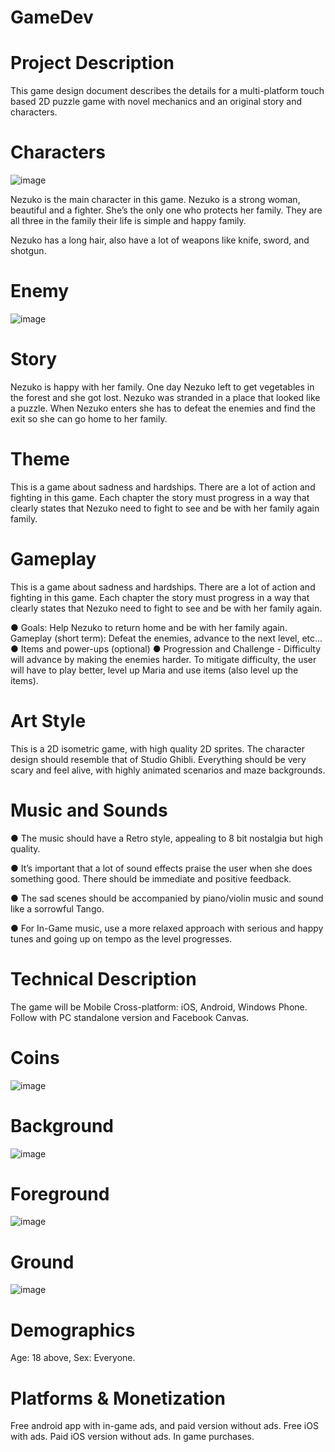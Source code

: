 # GameDev

# Project Description
This game design document describes the details for a multi-platform touch based 2D puzzle game with novel mechanics and an original story and characters. 

# Characters

![image](https://user-images.githubusercontent.com/73158407/96685255-1538b180-133a-11eb-981b-bb71dabdcffc.png)

Nezuko is the main character in this game. Nezuko is a strong woman, beautiful and a fighter. She’s the only one who protects her family. They are all three in the family their life is simple and happy family.

Nezuko has a long hair, also have a lot of weapons like knife, sword, and shotgun. 

# Enemy

![image](https://user-images.githubusercontent.com/73158407/96685458-5cbf3d80-133a-11eb-9dc6-34730e3e4b64.png)


# Story

Nezuko is happy with her family. One day Nezuko left to get vegetables in the forest and she got lost. Nezuko was stranded in a place that looked like a puzzle. When Nezuko enters she has to defeat the enemies and find the exit so she can go home to her family.

# Theme
This is a game about sadness and hardships. There are a lot of action and fighting in this game. Each chapter the story must progress in a way that clearly states that Nezuko need to fight to see and be with her family again family.	


# Gameplay
This is a game about sadness and hardships. There are a lot of action and fighting in this game. Each chapter the story must progress in a way that clearly states that Nezuko need to fight to see and be with her family again.	

●	Goals: Help Nezuko to return home and be with her family again. Gameplay (short term): Defeat the enemies, advance to the next level, etc... 
●	Items and power-ups (optional)
●	Progression and Challenge - Difficulty will advance by making the enemies harder. To mitigate difficulty, the user will have to play better, level up Maria and use items (also level up the items). 			

# Art Style 
This is a 2D isometric game, with high quality 2D sprites. The character design should resemble that of Studio Ghibli. Everything should be very scary and feel alive, with highly animated scenarios and maze backgrounds.

# Music and Sounds					
						
●	The music should have a Retro style, appealing to 8 bit nostalgia but high quality.
 							
●	It’s important that a lot of sound effects praise the user when she does something good. There should be immediate and positive feedback.
 							
●	The sad scenes should be accompanied by piano/violin music and sound like a sorrowful Tango.
 							
●	For In-Game music, use a more relaxed approach with serious and happy tunes and going up on tempo as the level progresses. 


# Technical Description	
						
The game will be Mobile Cross-platform: iOS, Android, Windows Phone. Follow with PC standalone version and Facebook Canvas. 

# Coins

![image](https://user-images.githubusercontent.com/73158407/96686671-0e12a300-133c-11eb-9d34-fa540c3b2946.png)

# Background

![image](https://user-images.githubusercontent.com/73158407/96686215-7ca33100-133b-11eb-9f35-80cc65c02817.png)

# Foreground

![image](https://user-images.githubusercontent.com/73158407/96686359-ab210c00-133b-11eb-93c1-0b3b89dfee46.png)

# Ground

![image](https://user-images.githubusercontent.com/73158407/96686436-c55aea00-133b-11eb-94cb-ae27bba4b55d.png)

# Demographics 
									
Age: 18 above, Sex: Everyone.
 										
# Platforms & Monetization
 								
Free android app with in-game ads, and paid version without ads. Free iOS with ads. Paid iOS version without ads. In game purchases. 

